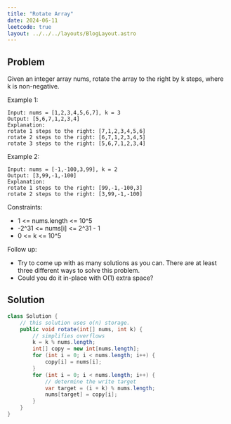 ```yaml
---
title: "Rotate Array"
date: 2024-06-11
leetcode: true
layout: ../../../layouts/BlogLayout.astro
---
```


## Problem

Given an integer array nums, rotate the array to the right by k steps, where k is non-negative.

Example 1:

```text
Input: nums = [1,2,3,4,5,6,7], k = 3
Output: [5,6,7,1,2,3,4]
Explanation:
rotate 1 steps to the right: [7,1,2,3,4,5,6]
rotate 2 steps to the right: [6,7,1,2,3,4,5]
rotate 3 steps to the right: [5,6,7,1,2,3,4]
```

Example 2:

```text
Input: nums = [-1,-100,3,99], k = 2
Output: [3,99,-1,-100]
Explanation:
rotate 1 steps to the right: [99,-1,-100,3]
rotate 2 steps to the right: [3,99,-1,-100]
```

Constraints:

- 1 <= nums.length <= 10^5
- -2^31 <= nums[i] <= 2^31 - 1
- 0 <= k <= 10^5

Follow up:

- Try to come up with as many solutions as you can. There are at least three different ways to solve this problem.
- Could you do it in-place with O(1) extra space?

## Solution

```java
class Solution {
    // this solution uses o(n) storage.
    public void rotate(int[] nums, int k) {
        // simplifies overflows
        k = k % nums.length;
        int[] copy = new int[nums.length];
        for (int i = 0; i < nums.length; i++) {
            copy[i] = nums[i];
        }
        for (int i = 0; i < nums.length; i++) {
            // determine the write target
            var target = (i + k) % nums.length;
            nums[target] = copy[i];
        }
    }
}
```
